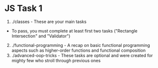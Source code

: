 # JS Task 1

1. ./classes                - These are your main tasks
  * To pass, you must complete at least first two tasks ("Rectangle Intersection" and "Validator")
2. ./functional-programming - A recap on basic functional programming aspects such as higher-order functions and functional composition
3. ./advanced-oop-tricks    - These tasks are optional and were created for mighty few who stroll through previous ones
